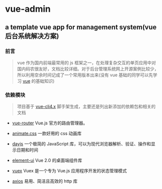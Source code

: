 # vue-admin

## a template vue app for management system(vue 后台系统解决方案)

### 前言

> vue 作为国内前端最常用的 js 框架之一，在处理复杂交互的单页应用中对国内码农很友好，文档比较详细。对于后台管理系统网上开源案例比较少，所以利用空余时间记成了一个常用版本出来(没有 vue 基础的同学可以先学习 [vue](https://cn.vuejs.org/) 的基础知识)

### 依赖模块

> 项目基于 [vue-cli4.x](https://cli.vuejs.org/zh/) 脚手架生成，主要还是列出新添加的依赖包和相关的文档

- [vue-router](https://router.vuejs.org/zh/) Vue.js 官方的路由管理器。

- [animate.css](https://animate.style/) 一款好用的 css 动画库
- [dayjs](https://dayjs.fenxianglu.cn/) 一个极简的 JavaScript 库，可以为现代浏览器解析、验证、操作和显示日期和时间
- [element-ui](https://element.eleme.io/#/zh-CN) Vue 2.0 的桌面端组件库
- [vuex](https://note.youdao.com/) Vuex 是一个专为 Vue.js 应用程序开发的状态管理模式
- [axios](http://www.axios-js.com/zh-cn/) 易用、简洁且高效的 http 库
